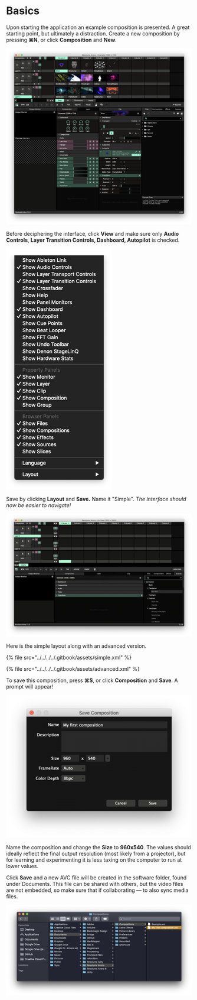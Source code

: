 # Basics

Upon starting the application an example composition is presented. A great starting point, but ultimately a distraction. Create a new composition by pressing **⌘N**, or click **Composition** and **New**.

![](../../../../.gitbook/assets/resolumeinterface.png)

Before deciphering the interface, click **View** and make sure only **Audio Controls**, **Layer Transition Controls, Dashboard, Autopilot** is checked.

![](../../../../.gitbook/assets/resolume-view.png)

Save by clicking **Layout** and **Save.** Name it "Simple". _The interface should now be easier to navigate!_

![](../../../../.gitbook/assets/resolume-simple%20%281%29.png)

Here is the simple layout along with an advanced version.

{% file src="../../../../.gitbook/assets/simple.xml" %}

{% file src="../../../../.gitbook/assets/advanced.xml" %}

To save this composition, press **⌘S**, or click **Composition** and **Save**. A prompt will appear!

![](../../../../.gitbook/assets/savecomp%20%281%29.png)

Name the composition and change the **Size** to **960x540**. The values should ideally reflect the final output resolution \(most likely from a projector\), but for learning and experimenting it is less taxing on the computer to run at lower values.

Click **Save** and a new AVC file will be created in the software folder, found under Documents. This file can be shared with others, but the video files are not embedded, so make sure that if collaborating — to also sync media files.

![](../../../../.gitbook/assets/documents.png)

